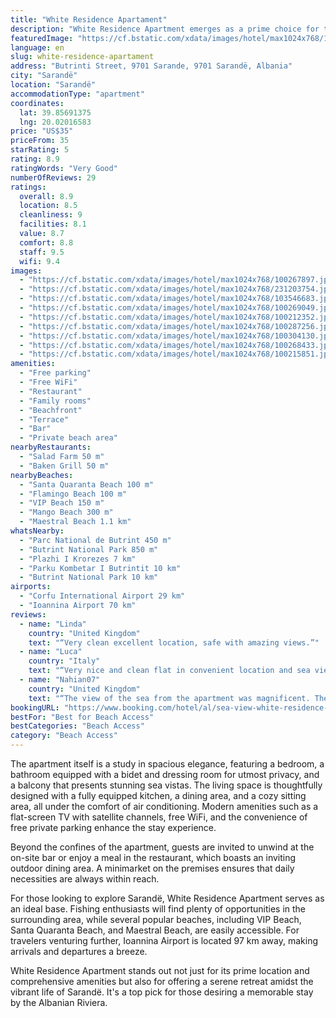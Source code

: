 ```yaml
---
title: "White Residence Apartament"
description: "White Residence Apartment emerges as a prime choice for travelers seeking the perfect blend of comfort and convenience in Sarandë."
featuredImage: "https://cf.bstatic.com/xdata/images/hotel/max1024x768/100267897.jpg?k=3cc350a44741dbf258c5205ed61004c3dd540bac9ed25dc69ffbfe75e6a500ae&o=&hp=1"
language: en
slug: white-residence-apartament
address: "Butrinti Street, 9701 Sarande, 9701 Sarandë, Albania"
city: "Sarandë"
location: "Sarandë"
accommodationType: "apartment"
coordinates:
  lat: 39.85691375
  lng: 20.02016583
price: "US$35"
priceFrom: 35
starRating: 5
rating: 8.9
ratingWords: "Very Good"
numberOfReviews: 29
ratings:
  overall: 8.9
  location: 8.5
  cleanliness: 9
  facilities: 8.1
  value: 8.7
  comfort: 8.8
  staff: 9.5
  wifi: 9.4
images:
  - "https://cf.bstatic.com/xdata/images/hotel/max1024x768/100267897.jpg?k=3cc350a44741dbf258c5205ed61004c3dd540bac9ed25dc69ffbfe75e6a500ae&o=&hp=1"
  - "https://cf.bstatic.com/xdata/images/hotel/max1024x768/231203754.jpg?k=4e2fa6b86bc01c51886ae5b70caf585501d0159d3b84e2b9ff1c13a0fe9194bc&o=&hp=1"
  - "https://cf.bstatic.com/xdata/images/hotel/max1024x768/103546683.jpg?k=c7568ad9d7811353a38606c613157b18b96cad7a940d4f0af9d97fa9770377e5&o=&hp=1"
  - "https://cf.bstatic.com/xdata/images/hotel/max1024x768/100269049.jpg?k=93195f1ec7a67c3f45300a7ab87c6e6676d4b04778492a31642542366de2c345&o=&hp=1"
  - "https://cf.bstatic.com/xdata/images/hotel/max1024x768/100212352.jpg?k=97c53d00adb5bce6ee38d933ba8d9441de1be66010a82a877308ee0e815847c6&o=&hp=1"
  - "https://cf.bstatic.com/xdata/images/hotel/max1024x768/100287256.jpg?k=7db9ad65e4ef60cfb8c5f3d8b57aa449a316ccf64c7f4000ebc04a96dda9ed7d&o=&hp=1"
  - "https://cf.bstatic.com/xdata/images/hotel/max1024x768/100304130.jpg?k=c65ce096507e928023ad400a05274b786f76d524097fa64819261bc256fa4c59&o=&hp=1"
  - "https://cf.bstatic.com/xdata/images/hotel/max1024x768/100268433.jpg?k=f5d5d12f7997267e2615c04a2ef31e9243fad38ac872874bf78f0bd4f1fb0e2a&o=&hp=1"
  - "https://cf.bstatic.com/xdata/images/hotel/max1024x768/100215851.jpg?k=c6aa3b8644dcb0b94c4088936e04997bfd6b862e8eb227f4b0d9cdf8d3073c4c&o=&hp=1"
amenities:
  - "Free parking"
  - "Free WiFi"
  - "Restaurant"
  - "Family rooms"
  - "Beachfront"
  - "Terrace"
  - "Bar"
  - "Private beach area"
nearbyRestaurants:
  - "Salad Farm 50 m"
  - "Baken Grill 50 m"
nearbyBeaches:
  - "Santa Quaranta Beach 100 m"
  - "Flamingo Beach 100 m"
  - "VIP Beach 150 m"
  - "Mango Beach 300 m"
  - "Maestral Beach 1.1 km"
whatsNearby:
  - "Parc National de Butrint 450 m"
  - "Butrint National Park 850 m"
  - "Plazhi I Krorezes 7 km"
  - "Parku Kombetar I Butrintit 10 km"
  - "Butrint National Park 10 km"
airports:
  - "Corfu International Airport 29 km"
  - "Ioannina Airport 70 km"
reviews:
  - name: "Linda"
    country: "United Kingdom"
    text: "“Very clean excellent location, safe with amazing views.”"
  - name: "Luca"
    country: "Italy"
    text: "“Very nice and clean flat in convenient location and sea view with lift. Nearby beaches, restaurants and supermarkets. Contact with the owner was perfect and quick.”"
  - name: "Nahian07"
    country: "United Kingdom"
    text: "“The view of the sea from the apartment was magnificent. The apartment was very very clean. The property manager was extremely nice!”"
bookingURL: "https://www.booking.com/hotel/al/sea-view-white-residence-apartament-saranda.en-gb.html?aid=8035640"
bestFor: "Best for Beach Access"
bestCategories: "Beach Access"
category: "Beach Access"
---
```


The apartment itself is a study in spacious elegance, featuring a bedroom, a bathroom equipped with a bidet and dressing room for utmost privacy, and a balcony that presents stunning sea vistas. The living space is thoughtfully designed with a fully equipped kitchen, a dining area, and a cozy sitting area, all under the comfort of air conditioning. Modern amenities such as a flat-screen TV with satellite channels, free WiFi, and the convenience of free private parking enhance the stay experience.

Beyond the confines of the apartment, guests are invited to unwind at the on-site bar or enjoy a meal in the restaurant, which boasts an inviting outdoor dining area. A minimarket on the premises ensures that daily necessities are always within reach.

For those looking to explore Sarandë, White Residence Apartment serves as an ideal base. Fishing enthusiasts will find plenty of opportunities in the surrounding area, while several popular beaches, including VIP Beach, Santa Quaranta Beach, and Maestral Beach, are easily accessible. For travelers venturing further, Ioannina Airport is located 97 km away, making arrivals and departures a breeze.

White Residence Apartment stands out not just for its prime location and comprehensive amenities but also for offering a serene retreat amidst the vibrant life of Sarandë. It's a top pick for those desiring a memorable stay by the Albanian Riviera.